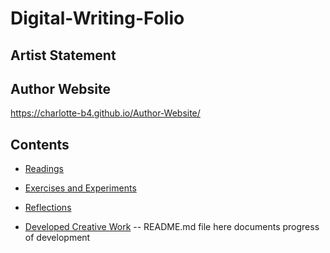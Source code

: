 # Digital-Writing-Folio

## Artist Statement

## Author Website
https://charlotte-b4.github.io/Author-Website/

## Contents
- [Readings](https://github.com/Charlotte-B4/Digital-Writing-Folio/blob/main/readings.md)

- [Exercises and Experiments](https://github.com/Charlotte-B4/Digital-Writing-Folio/blob/main/exercises.md)

- [Reflections](https://github.com/Charlotte-B4/Digital-Writing-Folio/blob/main/reflections.md)

- [Developed Creative Work](https://github.com/Charlotte-B4/Digital-Writing-Folio/blob/main/How-to-Use-a-Lift.md) -- README.md file here documents progress of development

